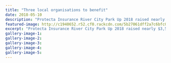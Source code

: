 ```yaml
---
title: "Three local organisations to benefit"
date: 2018-05-10
description: "Protecta Insurance River City Park Up 2018 raised nearly $3,500 for local charities, including Coastguard Whanganui..."
featured-image: http://c1940652.r52.cf0.rackcdn.com/5b27061dff2a7c6bfc0023d4/Craig-Adam-WU-coastguard-RCP-14-may.gif
excerpt: "Protecta Insurance River City Park Up 2018 raised nearly $3,500 for local charities, including Coastguard Whanganui."
gallery-image-1: 
gallery-image-2: 
gallery-image-3: 
gallery-image-4: 
gallery-image-5: 
---
```

